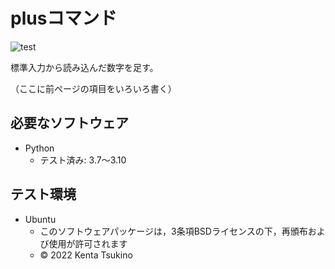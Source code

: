 # plusコマンド
![test](https://github.com/KentaTsukino/robosys2022/actions/workflows/test.yml/badge.svg)

標準入力から読み込んだ数字を足す。

（ここに前ページの項目をいろいろ書く）

## 必要なソフトウェア
* Python
  * テスト済み: 3.7〜3.10

## テスト環境
* Ubuntu
  * このソフトウェアパッケージは，3条項BSDライセンスの下，再頒布および使用が許可されます
  * © 2022 Kenta Tsukino
